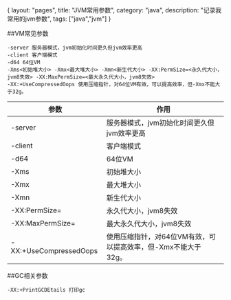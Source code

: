 {
layout: "pages",
title: "JVM常用参数",
category: "java",
description: "记录我常用的jvm参数",
tags: ["java","jvm"]
}

##VM常见参数

```
-server 服务器模式，jvm初始化时间更久但jvm效率更高
-client 客户端模式
-d64 64位VM
-Xms<初始堆大小> -Xmx<最大堆大小> -Xmn<新生代大小> -XX:PermSize=<永久代大小，jvm8失效> -XX:MaxPermSize=<最大永久代大小，jvm8失效>
-XX:+UseCompressedOops 使用压缩指针，对64位VM有效，可以提高效率，但-Xmx不能大于32g。
```

参数                    | 作用
------------------------|---------------------------------------------------------
-server                 | 服务器模式，jvm初始化时间更久但jvm效率更高
-client                 | 客户端模式
-d64                    | 64位VM
-Xms<n>                 | 初始堆大小
-Xmx<n>                 | 最大堆大小
-Xmn<n>                 | 新生代大小
-XX:PermSize=<n>        | 永久代大小，jvm8失效
-XX:MaxPermSize=<n>     | 最大永久代大小，jvm8失效
-XX:+UseCompressedOops  | 使用压缩指针，对64位VM有效，可以提高效率，但-Xmx不能大于32g。

##GC相关参数

```
-XX:+PrintGCDEtails 打印gc
```

